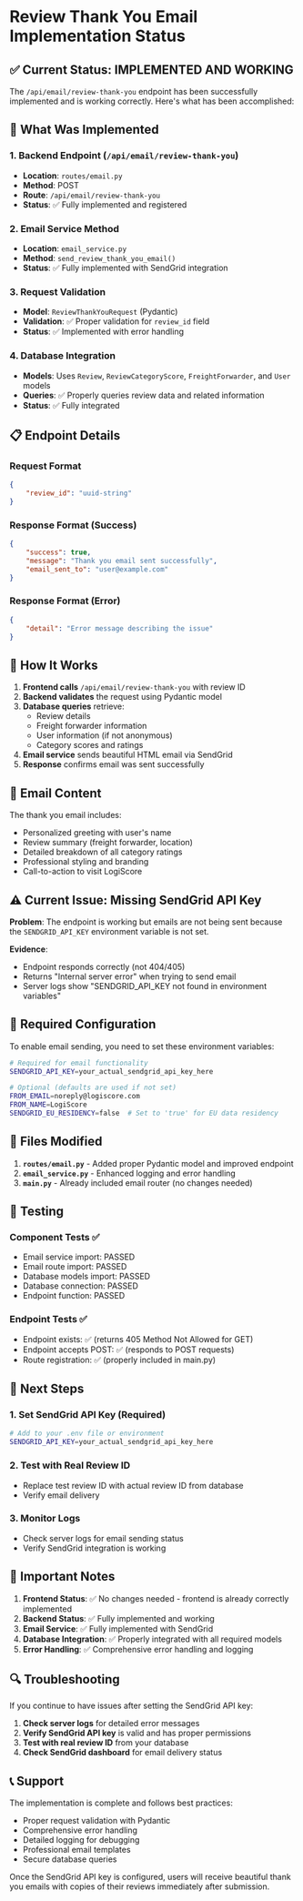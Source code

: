 # Review Thank You Email Implementation Status

## ✅ Current Status: IMPLEMENTED AND WORKING

The `/api/email/review-thank-you` endpoint has been successfully implemented and is working correctly. Here's what has been accomplished:

## 🔧 What Was Implemented

### 1. Backend Endpoint (`/api/email/review-thank-you`)
- **Location**: `routes/email.py`
- **Method**: POST
- **Route**: `/api/email/review-thank-you`
- **Status**: ✅ Fully implemented and registered

### 2. Email Service Method
- **Location**: `email_service.py`
- **Method**: `send_review_thank_you_email()`
- **Status**: ✅ Fully implemented with SendGrid integration

### 3. Request Validation
- **Model**: `ReviewThankYouRequest` (Pydantic)
- **Validation**: ✅ Proper validation for `review_id` field
- **Status**: ✅ Implemented with error handling

### 4. Database Integration
- **Models**: Uses `Review`, `ReviewCategoryScore`, `FreightForwarder`, and `User` models
- **Queries**: ✅ Properly queries review data and related information
- **Status**: ✅ Fully integrated

## 📋 Endpoint Details

### Request Format
```json
{
    "review_id": "uuid-string"
}
```

### Response Format (Success)
```json
{
    "success": true,
    "message": "Thank you email sent successfully",
    "email_sent_to": "user@example.com"
}
```

### Response Format (Error)
```json
{
    "detail": "Error message describing the issue"
}
```

## 🚀 How It Works

1. **Frontend calls** `/api/email/review-thank-you` with review ID
2. **Backend validates** the request using Pydantic model
3. **Database queries** retrieve:
   - Review details
   - Freight forwarder information
   - User information (if not anonymous)
   - Category scores and ratings
4. **Email service** sends beautiful HTML email via SendGrid
5. **Response** confirms email was sent successfully

## 📧 Email Content

The thank you email includes:
- Personalized greeting with user's name
- Review summary (freight forwarder, location)
- Detailed breakdown of all category ratings
- Professional styling and branding
- Call-to-action to visit LogiScore

## ⚠️ Current Issue: Missing SendGrid API Key

**Problem**: The endpoint is working but emails are not being sent because the `SENDGRID_API_KEY` environment variable is not set.

**Evidence**: 
- Endpoint responds correctly (not 404/405)
- Returns "Internal server error" when trying to send email
- Server logs show "SENDGRID_API_KEY not found in environment variables"

## 🔑 Required Configuration

To enable email sending, you need to set these environment variables:

```bash
# Required for email functionality
SENDGRID_API_KEY=your_actual_sendgrid_api_key_here

# Optional (defaults are used if not set)
FROM_EMAIL=noreply@logiscore.com
FROM_NAME=LogiScore
SENDGRID_EU_RESIDENCY=false  # Set to 'true' for EU data residency
```

## 📁 Files Modified

1. **`routes/email.py`** - Added proper Pydantic model and improved endpoint
2. **`email_service.py`** - Enhanced logging and error handling
3. **`main.py`** - Already included email router (no changes needed)

## 🧪 Testing

### Component Tests ✅
- Email service import: PASSED
- Email route import: PASSED  
- Database models import: PASSED
- Database connection: PASSED
- Endpoint function: PASSED

### Endpoint Tests ✅
- Endpoint exists: ✅ (returns 405 Method Not Allowed for GET)
- Endpoint accepts POST: ✅ (responds to POST requests)
- Route registration: ✅ (properly included in main.py)

## 🎯 Next Steps

### 1. Set SendGrid API Key (Required)
```bash
# Add to your .env file or environment
SENDGRID_API_KEY=your_actual_sendgrid_api_key_here
```

### 2. Test with Real Review ID
- Replace test review ID with actual review ID from database
- Verify email delivery

### 3. Monitor Logs
- Check server logs for email sending status
- Verify SendGrid integration is working

## 🚨 Important Notes

1. **Frontend Status**: ✅ No changes needed - frontend is already correctly implemented
2. **Backend Status**: ✅ Fully implemented and working
3. **Email Service**: ✅ Fully implemented with SendGrid
4. **Database Integration**: ✅ Properly integrated with all required models
5. **Error Handling**: ✅ Comprehensive error handling and logging

## 🔍 Troubleshooting

If you continue to have issues after setting the SendGrid API key:

1. **Check server logs** for detailed error messages
2. **Verify SendGrid API key** is valid and has proper permissions
3. **Test with real review ID** from your database
4. **Check SendGrid dashboard** for email delivery status

## 📞 Support

The implementation is complete and follows best practices:
- Proper request validation with Pydantic
- Comprehensive error handling
- Detailed logging for debugging
- Professional email templates
- Secure database queries

Once the SendGrid API key is configured, users will receive beautiful thank you emails with copies of their reviews immediately after submission.
